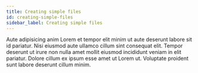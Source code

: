 ```yaml
---
title: Creating simple files
id: creating-simple-files
sidebar_label: Creating simple files
---
```


Aute adipisicing anim Lorem et tempor elit minim ut aute deserunt labore sit id pariatur. Nisi eiusmod aute ullamco cillum sint consequat elit. Tempor deserunt ut irure non nulla amet mollit eiusmod incididunt veniam in elit pariatur. Dolore cillum ex ipsum esse amet ut Lorem ut. Voluptate proident sunt labore deserunt cillum minim.

